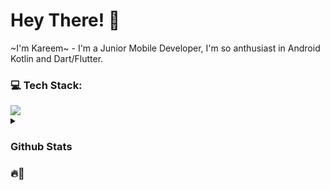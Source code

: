 # Hey There! 👋
~I'm Kareem~ - I'm a Junior Mobile Developer, I'm so anthusiast in Android Kotlin and Dart/Flutter.
<!-- Presently, I'm developing Software & apps with Flutter, You can see my portfolio on <a href="https://instagram.com/@codewithflexz"> Instagram.</a> -->
### 💻 Tech Stack:
<a href="#">
    <img src="https://skillicons.dev/icons?i=kotlin,dart,flutter,firebase,androidstudio,postman,git,github&theme=dark" />
  </a>
  
<!-- ### 🌐 Socials:
<a href="https://instagram.com/codewithflexz">
    <img src="https://skillicons.dev/icons?i=instagram&theme=dark" />
  </a>
  <a href="https://tlgrm.in/Codewithflexz" target="_blank" rel="noreferrer"><img src="https://www.freepnglogos.com/uploads/telegram-logo-4.png" height="50"  /></a>
  <a href="https://www.buymeacoffee.com/AmirBayat" target="_blank" rel="noreferrer"><img src="https://cdn.dribbble.com/users/3349322/avatars/normal/ef2dbd3c4c50e2b4f7c916f1e763e5b6.jpg?1605768164" height="50"  /></a>
  <a href="https://www.youtube.com/c/ProgrammingWithFlexZ" target="_blank" rel="noreferrer"><img src="https://cdn.icon-icons.com/icons2/2592/PNG/512/youtube_logo_icon_154503.png" height=55  ></a>
  <a href="https://amirbayat.dev@gmail.com" target="_blank" rel="noreferrer"><img src="https://www.pngall.com/wp-content/uploads/12/Gmail-Logo-PNG-Cutout.png" height="50" /></a>
  <a href="https://zaap.bio/CodeWithFlexz" target="_blank" rel="noreferrer"><img src="https://s3-eu-west-1.amazonaws.com/tpd/logos/60e537346fa87d00016b77cc/0x0.png" height="50" /></a> -->
 
  
<details>
 <summary> <h3>Github Stats <h3>🔥🚀</summary>
    
![](https://github-readme-stats.vercel.app/api?username=kareem96&theme=tokyonight&hide_border=false&include_all_commits=true&count_private=true)<br/>
![](https://github-readme-streak-stats.herokuapp.com/?user=kareem96&theme=tokyonight&hide_border=false)<br/>
</details>

<!-- ![status](https://camo.githubusercontent.com/ad8ea6fc9da53ab080110622c5b283bc938578fb067b05059d91aab2883fce4b/68747470733a2f2f6b6f6d617265762e636f6d2f67687076632f3f757365726e616d653d616d6972626179617430266c6162656c3d50726f66696c65253230766965777326636f6c6f723d383034326663267374796c653d706c6173746963) -->

<!--   ## 💰 You can help me by Donating
<a href="https://www.buymeacoffee.com/AmirBayat"><img src="https://cdn.buymeacoffee.com/buttons/v2/default-yellow.png" width="200" /></a> -->



<!-- - 👋 Hi, I’m @kareem96
- 👀 I’m interested in Mobile Developer Enthusiast
- 🌱 I’m currently learning Kotlin and Flutter
- 💞️ I’m looking to collaborate on ...
- 📫 How to reach me ... 
     email: ak339444@gmail.com -->
     

<!-- ## 💻 Tech Stack
![Kotlin](https://img.shields.io/badge/kotlin-%230095D5.svg?style=for-the-badge&logo=kotlin&logoColor=white)
![Dart](https://img.shields.io/badge/dart-%230175C2.svg?style=for-the-badge&logo=dart&logoColor=white)
![Flutter](https://img.shields.io/badge/Flutter-%2302569B.svg?style=for-the-badge&logo=Flutter&logoColor=white)
![Java](https://img.shields.io/badge/java-%23ED8B00.svg?style=for-the-badge&logo=java&logoColor=white)
![JavaScript](https://img.shields.io/badge/javascript-%23323330.svg?style=for-the-badge&logo=javascript&logoColor=%23F7DF1E)
![Postman](https://img.shields.io/badge/Postman-FF6C37?style=for-the-badge&logo=postman&logoColor=white)
![Androidstudio](https://img.shields.io/badge/Androidstudio-23430098?style=for-the-badge&logo=androidstudio&logoColor=white)
![Visualstudio](https://img.shields.io/badge/Visualstudio-%2302569B.svg?style=for-the-badge&logo=Visualstudio&logoColor=white)
![Firebase](https://img.shields.io/badge/firebase-%23039BE5.svg?style=for-the-badge&logo=firebase) -->

<!-- ## GitHub Stats
![](http://github-profile-summary-cards.vercel.app/api/cards/stats?username=kareem96&theme=solarized_dark) -->
<!-- ## Github Profile Summary Card
![](http://github-profile-summary-cards.vercel.app/api/cards/profile-details?username=kareem96&theme=solarized_dark) -->
<!-- 
## Top Languages
<p align="center">
<img width="48%" src="http://github-profile-summary-cards.vercel.app/api/cards/repos-per-language?username=kareem96&theme=solarized_dark" />
<img width="48%" src="http://github-profile-summary-cards.vercel.app/api/cards/most-commit-language?username=kareem96&theme=solarized_dark" />
</p> -->


<!---
kareem96/kareem96 is a ✨ special ✨ repository because its `README.md` (this file) appears on your GitHub profile.
You can click the Preview link to take a look at your changes.
--->
